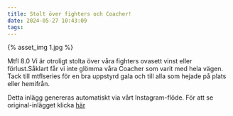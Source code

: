 ```yaml
---
title: Stolt över fighters och Coacher!
date: 2024-05-27 10:43:09
tags:
---
```

<div class="postId" style="display: none;">ID: 18029458763098856</div>

<div class="postImageContainer">
{% asset_img 1.jpg %}
</div>




Mtfl 8.0 Vi är otroligt stolta över våra fighters ovasett vinst eller förlust.Såklart får vi  inte glömma våra Coacher som varit med hela vägen. Tack till mtflseries för en bra uppstyrd gala och till alla som hejade på plats eller hemifrån. 

<div class="automaticGeneratedPostDescription">
Detta inlägg genereras automatiskt via vårt Instagram-flöde. För att se original-inlägget klicka <a target="_blank" href="https://www.instagram.com/p/C7dzNMFNEbh/">här</a>
</div>
<br>
